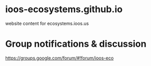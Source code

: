 # ioos-ecosystems.github.io
website content for ecosystems.ioos.us

# Group notifications & discussion
https://groups.google.com/forum/#!forum/ioos-eco
